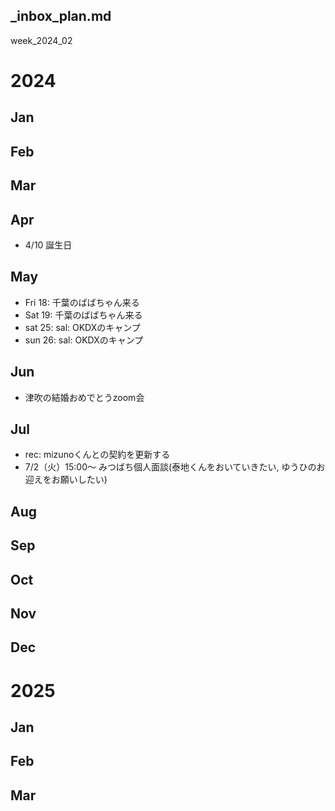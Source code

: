 _inbox_plan.md
---

week_2024_02

# 2024
## Jan
## Feb

## Mar

## Apr
- 4/10 誕生日

## May
- Fri 18: 千葉のばばちゃん来る
- Sat 19: 千葉のばばちゃん来る
- sat 25: sal: OKDXのキャンプ
- sun 26: sal: OKDXのキャンプ

## Jun
- 津吹の結婚おめでとうzoom会

## Jul
- rec: mizunoくんとの契約を更新する
- 7/2（火）15:00〜 みつばち個人面談(泰地くんをおいていきたい, ゆうひのお迎えをお願いしたい)

## Aug

## Sep

## Oct

## Nov

## Dec

# 2025
## Jan
## Feb
## Mar